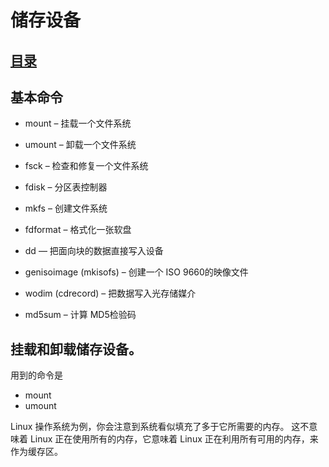 # 储存设备
## [目录](https://github.com/shgopher/GOFamily/tree/master/%E5%85%A5%E9%97%A8%E7%AF%87/%E6%93%8D%E4%BD%9C%E7%B3%BB%E7%BB%9F/shell)
## 基本命令
- mount – 挂载一个文件系统

- umount – 卸载一个文件系统

- fsck – 检查和修复一个文件系统

- fdisk – 分区表控制器

- mkfs – 创建文件系统

- fdformat – 格式化一张软盘

- dd — 把面向块的数据直接写入设备
- genisoimage (mkisofs) – 创建一个 ISO 9660的映像文件

- wodim (cdrecord) – 把数据写入光存储媒介

- md5sum – 计算 MD5检验码

## 挂载和卸载储存设备。

用到的命令是
- mount
- umount

Linux 操作系统为例，你会注意到系统看似填充了多于它所需要的内存。 这不意味着 Linux 正在使用所有的内存，它意味着 Linux 正在利用所有可用的内存，来作为缓存区。

